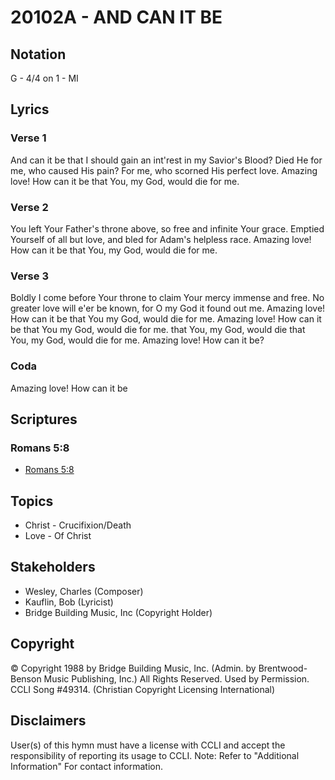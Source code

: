 # 20102A - AND CAN IT BE

## Notation

G - 4/4 on 1 - MI

## Lyrics

### Verse 1

And can it be that I should    gain an int'rest  in my  Savior's Blood? Died He for me, who caused His pain? For me, who scorned His perfect love. Amazing love! How can it be that You, my God, would die for me. 

### Verse 2

You left Your Father's throne above, so free and infinite Your grace. Emptied Yourself of all but love, and bled for Adam's helpless race. Amazing love! How can it be that You, my God, would die for me. 

### Verse 3

Boldly I come before Your throne to claim Your mercy immense and free. No greater love will e'er be known, for O my God it found out me. Amazing love! How can it be that You my God, would die for me.  Amazing love! How can it be that You my God, would die for me. that You, my God, would die that You, my God, would die for me. Amazing love! How can it be?

### Coda

Amazing love! How can it be


## Scriptures

### Romans 5:8

- [Romans 5:8](https://www.biblegateway.com/passage/?search=Romans%205%3A8)


## Topics

- Christ - Crucifixion/Death
- Love - Of Christ

## Stakeholders

- Wesley, Charles (Composer)
- Kauflin, Bob (Lyricist)
- Bridge Building Music, Inc (Copyright Holder)

## Copyright

© Copyright 1988 by Bridge Building Music, Inc. (Admin. by Brentwood-Benson Music Publishing, Inc.) All Rights Reserved. Used by Permission. CCLI Song #49314.
(Christian Copyright Licensing International)

## Disclaimers

User(s) of this hymn must have a license with CCLI and accept the responsibility of reporting its usage to CCLI.
Note: Refer to "Additional Information" For contact information.

